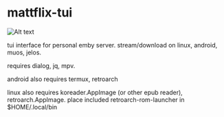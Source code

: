 # mattflix-tui
![Alt text](https://raw.githubusercontent.com/booYah187/mattflix-master/refs/heads/main/mattflixes/mattflixtui.png?token=GHSAT0AAAAAADHJVOHXSDWV5G6OUGXDQWHE2ET25CA)

tui interface for personal emby server. stream/download on linux, android, muos, jelos.

requires dialog, jq, mpv. 

android also requires termux, retroarch

linux also requires koreader.AppImage (or other epub reader), retroarch.AppImage. place included retroarch-rom-launcher in $HOME/.local/bin 

